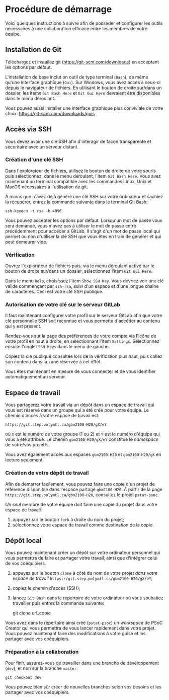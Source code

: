 
# Procédure de démarrage

Voici quelques instructions à suivre afin de posséder et configurer les outils nécessaires à une collaboration efficace entre les membres de votre équipe.


## Installation de Git

Téléchargez et installez git (https://git-scm.com/downloads) en acceptant les options par défaut.

L'installation de base inclut on outil de type terminal (`Bash`), de même qu'une interface graphique (`Gui`). Sur Windows, vous avez accès à ceux-ci depuis le navigateur de fichiers. En utilisant le bouton de droite sur/dans un dossier, les items `Git Bash Here` et `Git Gui Here` devraient être disponibles dans le menu déroulant.

Vous pouvez aussi installer une interface graphique plus conviviale de votre choix: https://git-scm.com/downloads/guis


## Accès via SSH

Vous devez avoir une clé SSH afin d'interagir de façon transparente et sécuritaire avec un serveur distant. 

### Création d'une clé SSH

Dans l'explorateur de fichiers, utilisez le bouton de droite de votre souris puis sélectionnez, dans le menu déroulant, l'item `Git Bash Here`. Vous avez maintenant un terminal compatible avec les commandes Linux, Unix et MacOS nécessaires à l'utilisation de git.

À moins que n'avez déjà généré une clé SSH sur votre ordinateur et sachiez la récupérer, entrez la commande suivante dans le terminal Git Bash:

    ssh-keygen -t rsa -b 4096

Vous pouvez accepter les options par défaut. Lorsqu'un mot de passe vous sera demandé, vous n'avez pas à utiliser le mot de passe entré précédemment pour accéder à GitLab. Il s'agit d'un mot de passe local qui permet ou non d'utiliser la clé SSH que vous êtes en train de générer et qui peut demeurer vide.

### Vérification

Ouvrez l'explorateur de fichiers puis, via le menu déroulant activé par le bouton de droite sur/dans un dossier, sélectionnez l'item `Git Gui Here`.

Dans le menu `Help`, choisissez l'item `Show SSH Key`. Vous devriez voir une clé valide commençant par `ssh-rsa`, suivi d'un espace et d'une longue chaîne de caractères. Ceci est votre clé SSH publique.


### Autorisation de votre clé sur le serveur GitLab

Il faut maintenant configurer votre profil sur le serveur GitLab afin que votre clé personnelle SSH soit reconnue et vous permette d'accéder au contenu qui y est présent.

Rendez-vous sur la page des préférences de votre compte via l'icône de votre profil en haut à droite, en sélectionnant l'item `Settings`. Sélectionnez ensuite l'onglet `SSH Keys` dans le menu de gauche.

Copiez la clé publique consultée lors de la vérification plus haut, puis collez son contenu dans la zone réservée à cet effet.

Vous êtes maintenant en mesure de vous connecter et de vous identifier automatiquement au serveur.


## Espace de travail

Vous partagerez votre travail via un dépôt dans un espace de travail qui vous est réservé dans un groupe qui a été créé pour votre équipe. Le chemin d'accès à votre espace de travail est:

    https://git.step.polymtl.ca/gbm2100-H20/gX/eY

où `X` est le numéro de votre groupe (1 ou 2) et `Y` est le numéro d'équipe qui vous a été attribué. Le chemin `gbm2100-H20/gX/eY` constitue le *namespace* de votre/vos projet/s.

Vous avez également accès aux espaces `gbm2100-H20` et `gbm2100-H20/gX` en lecture seulement.

### Création de votre dépôt de travail

Afin de démarrer facilement, vous pouvez faire une copie d'un projet de référence disponible dans l'espace partagé `gbm2100-H20`. À partir de la page `https://git.step.polymtl.ca/gbm2100-H20`, consultez le projet `pstat-psoc`. 

*Un seul* membre de votre équipe doit faire une copie du projet dans votre espace de travail.

1. appuyez sur le bouton `fork` à droite du nom du projet;
2. sélectionnez votre espace de travail comme destination de la copie.

## Dépôt local

Vous pouvez maintenant créer un dépôt sur votre ordinateur personnel qui vous permettra de faire et partager votre travail, ainsi que d'intégrer celui de vos coéquipiers.

1. appuyez sur le bouton `clone` à côté du nom de votre projet *dans votre espace de travail* `https://git.step.polymtl.ca/gbm2100-H20/gX/eY`;
2. copiez le chemin d'accès (SSH);
3. lancez `Git Bash` dans le répertoire de votre ordinateur où vous souhaitez travailler puis entrez la commande suivante:

    git clone url_copie

Vous avez dans le répertoire ainsi créé (`pstat-psoc`) un *workspace* de PSoC Creator qui vous permettra de vous lancer rapidement dans votre projet. Vous pouvez maintenant faire des modifications à votre guise et les partager avec vos coéquipiers.

### Préparation à la collaboration

Pour finir, assurez-vous de travailler dans une branche de développement (`dev`), et non sur la branche `master`:

    git checkout dev

Vous pouvez bien sûr créer de nouvelles branches selon vos besoins et les partager avec vos coéquipiers.

